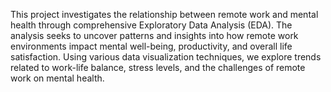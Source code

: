 This project investigates the relationship between remote work and mental health through comprehensive Exploratory Data Analysis (EDA).
The analysis seeks to uncover patterns and insights into how remote work environments impact mental well-being, productivity, and overall life satisfaction.
Using various data visualization techniques, we explore trends related to work-life balance, stress levels, and the challenges of remote work on mental health.
